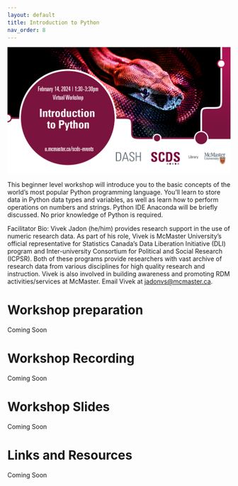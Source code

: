```yaml
---
layout: default
title: Introduction to Python
nav_order: 8
---
```

<img src="assets/img/python.png" alt="Workshop Title Slide" width="720">

This beginner level workshop will introduce you to the basic concepts of the world’s most popular Python programming language. You’ll learn to store data in Python data types and variables, as well as learn how to perform operations on numbers and strings. Python IDE Anaconda will be briefly discussed. No prior knowledge of Python is required. 

Facilitator Bio: Vivek Jadon (he/him) provides research support in the use of numeric research data. As part of his role, Vivek is McMaster University’s official representative for Statistics Canada’s Data Liberation Initiative (DLI) program and Inter-university Consortium for Political and Social Research (ICPSR). Both of these programs provide researchers with vast archive of research data from various disciplines for high quality research and instruction. Vivek is also involved in building awareness and promoting RDM activities/services at McMaster. Email Vivek at jadonvs@mcmaster.ca. 
# Workshop preparation 

Coming Soon
  
# Workshop Recording

Coming Soon

# Workshop Slides

Coming Soon

# Links and Resources 

Coming Soon
